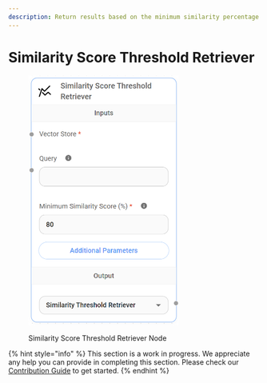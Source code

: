 ```yaml
---
description: Return results based on the minimum similarity percentage.
---
```


# Similarity Score Threshold Retriever

<figure><img src="../../../.gitbook/assets/image (147).png" alt="" width="301"><figcaption><p>Similarity Score Threshold Retriever Node</p></figcaption></figure>

{% hint style="info" %}
This section is a work in progress. We appreciate any help you can provide in completing this section. Please check our [Contribution Guide](../../../contributing/) to get started.
{% endhint %}
